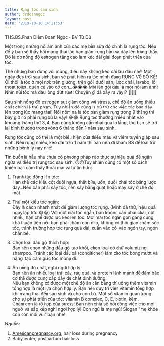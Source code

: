 ```yaml
---
title: Rụng tóc sau sinh
author: drdoanngoc
layout: post
date: '2019-10-18 14:11:53'
---
```


THS.BS.Phan Diễm Đoan Ngọc - BV Từ Dũ  

Một trong những nỗi ám ảnh của các mẹ bỉm sữa đó chính là rụng tóc. Nếu để ý bạn sẽ thấy hồi mang thai tóc bạn giảm rụng hẳn và dày lên trông thấy. Đó là do nồng độ estrogen tăng cao làm kéo dài giai đoạn phát triển của tóc.

Thế nhưng bạn đừng vội mừng, điều này không kéo dài lâu đâu nhé! Một ngày đẹp trời sau sinh, bạn sẽ phát hiện ra tóc mình đang RỤNG VÔ SỐ KẾ! Ôi thôi là tóc ở mọi nơi: trên giường, trên gối, dưới sàn, lược chải, lavabo, lỗ thoát toilet, quấn cả vào cổ con...😭😭😭  Mỗi lần gội đầu là một nỗi ám ảnh! Nhìn nùi tóc mà đau lòng đứt ruột! Chuyện gì đã xảy ra vậy!?  🤨🤔🤔

Sau sinh nồng độ estrogen sụt giảm cộng với stress, chế độ ăn uống thiếu chất chính là thủ phạm. Tuy nhiên đó cũng là bù trừ cho việc tóc bạn dày lên trong lúc mang thai! Nói nôm na là tóc bạn giảm rụng trong 9 tháng thì bây giờ nó phải rụng bù là vậy!  😂😂  Rụng tóc thường nhiều nhất vào khoảng tháng thứ 3, 4. Bạn cũng không cần phải quá lo lắng, tóc bạn sẽ trở lại bình thường trong vòng 6 tháng đến 1 năm sau sinh.

Rụng tóc cũng có thể là một biểu hiện của thiếu máu và viêm tuyến giáp sau sinh. Nếu rụng nhiều, kéo dài trên 1 năm thì bạn nên đi khám BS để loại trừ những bệnh lý này nhé!

Tin buồn là hầu như chưa có phương pháp nào thực sự hiệu quả để ngăn ngừa và điều trị rụng tóc sau sinh.  😥😥Tuy nhiên cũng có một số cách khiến bạn cảm thấy thoải mái và tự tin hơn:

1. Tránh tác động lên tóc:  
Hạn chế các kiểu cột đuôi ngựa, thắt bím, uốn, duỗi, chải tóc bằng lược dày…Nếu cần phải sấy tóc, nên sấy bằng quạt hoặc máy sấy ở chế độ mát.

2. Thử một kiểu tóc ngắn:  
Đây là cách nhanh nhất để giảm lượng tóc rụng. (Mình đã thử, hiệu quả ngay lập tức  😂😂) Với một mái tóc ngắn, bạn không cần phải chải, cột nhiều, hạn chế được lực kéo lên tóc. Một mái tóc ngắn gọn gàng cũng khá thuận tiện nếu bạn phải chăm con nhỏ, không có thời gian chăm sóc tóc, tránh trường hợp tóc rụng quá dài, quấn vào cổ, vào ngón tay, ngón chân bé.

3. Chọn loại dầu gội thích hợp:  
Bạn nên chọn những dầu gội tạo khối, chọn loại có chữ volumizing shampoo. Tránh các loại dầu xả (conditioner) làm cho tóc bóng mướt và nặng, tạo cảm giác tóc mỏng đi.

4. Ăn uống đủ chất, nghỉ ngơi hợp lý:  
Bạn nên ăn nhiều loại trái cây, rau quả, và protein lành mạnh để đảm bảo cơ thể được cung cấp đầy đủ chất dinh dưỡng.  
Nếu bạn không có được một chế độ ăn cân bằng thì uống thêm vitamin tổng hợp là một lựa chọn hợp lý. Bạn nên duy trì viên vitamin tổng hợp khi mang thai đến sau sinh và cho con bú. Một số vitamin quan trọng cho sự phát triển của tóc: vitamin B complex, C, E, biotin, kẽm.  
Chăm con là tổ hợp của stress! Bạn nên chia sẽ bớt công việc cho mọi người và sắp xếp nghỉ ngơi hợp lý! Con ngủ là mẹ ngủ! Slogan "mẹ khỏe con con mới vui" bạn nhé!

Nguồn:  
1. [Americanpregnancy.org](http://americanpregnancy.org/?fbclid=IwAR1oKxriKVAnZYjQAgoTXiF6R9--_i321Pkfavr6zgoe_YLxypNU1pfB2x4), hair loss during pregnancy  
2. Babycenter, postpartum hair loss